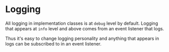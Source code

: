# Logging

All logging in implementation classes is at `debug` level by default. Logging that appears at `info` level and above
comes from an event listener that logs.

Thus it's easy to change logging personality and anything that appears in logs can be subscribed to in an event
listener.